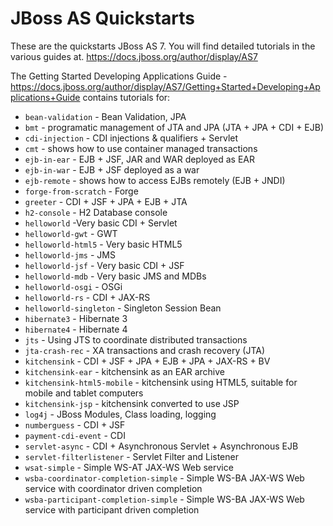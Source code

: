 JBoss AS Quickstarts
====================

These are the quickstarts JBoss AS 7. You will find detailed tutorials in the
various guides at.
<https://docs.jboss.org/author/display/AS7>

The Getting Started Developing Applications Guide -
<https://docs.jboss.org/author/display/AS7/Getting+Started+Developing+Applications+Guide>
contains tutorials for:

* `bean-validation` - Bean Validation, JPA
* `bmt` - programatic management of JTA and JPA (JTA + JPA + CDI + EJB)
* `cdi-injection` - CDI injections & qualifiers + Servlet
* `cmt` - shows how to use container managed transactions
* `ejb-in-ear` - EJB + JSF, JAR and WAR deployed as EAR
* `ejb-in-war` - EJB + JSF deployed as a war
* `ejb-remote` - shows how to access EJBs remotely (EJB + JNDI)
* `forge-from-scratch` - Forge
* `greeter` - CDI + JSF + JPA + EJB + JTA
* `h2-console` - H2 Database console
* `helloworld` -Very basic  CDI + Servlet
* `helloworld-gwt` - GWT
* `helloworld-html5` - Very basic HTML5
* `helloworld-jms` - JMS
* `helloworld-jsf` - Very basic CDI + JSF
* `helloworld-mdb` - Very basic JMS and MDBs
* `helloworld-osgi` - OSGi
* `helloworld-rs` - CDI + JAX-RS
* `helloworld-singleton` - Singleton Session Bean
* `hibernate3` - Hibernate 3
* `hibernate4` - Hibernate 4
* `jts` - Using JTS to coordinate distributed transactions
* `jta-crash-rec` - XA transactions and crash recovery (JTA)
* `kitchensink` - CDI + JSF + JPA + EJB + JPA + JAX-RS + BV
* `kitchensink-ear` - kitchensink as an EAR archive
* `kitchensink-html5-mobile` - kitchensink using HTML5, suitable for mobile and tablet computers
* `kitchensink-jsp` - kitchensink converted to use JSP
* `log4j` - JBoss Modules, Class loading, logging
* `numberguess` - CDI + JSF
* `payment-cdi-event` - CDI
* `servlet-async` - CDI + Asynchronous Servlet + Asynchronous EJB 
* `servlet-filterlistener` - Servlet Filter and Listener
* `wsat-simple` -  Simple WS-AT JAX-WS Web service
* `wsba-coordinator-completion-simple` - Simple WS-BA JAX-WS Web service with coordinator driven completion
* `wsba-participant-completion-simple` - Simple WS-BA JAX-WS Web service with participant driven completion

